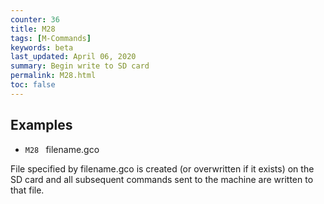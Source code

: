 ```yaml
---
counter: 36
title: M28
tags: [M-Commands] 
keywords: beta 
last_updated: April 06, 2020 
summary: Begin write to SD card 
permalink: M28.html
toc: false 
---
```



## Examples

* ` M28  ` filename.gco

File specified by filename.gco is created (or overwritten if it exists) on the SD card and all subsequent commands sent to the machine are written to that file.

